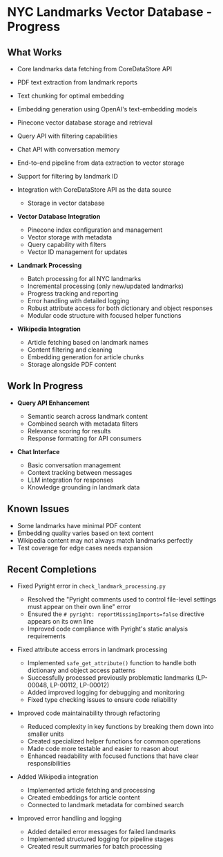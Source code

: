 # NYC Landmarks Vector Database - Progress

## What Works

- Core landmarks data fetching from CoreDataStore API
- PDF text extraction from landmark reports
- Text chunking for optimal embedding
- Embedding generation using OpenAI's text-embedding models
- Pinecone vector database storage and retrieval
- Query API with filtering capabilities
- Chat API with conversation memory
- End-to-end pipeline from data extraction to vector storage
- Support for filtering by landmark ID
- Integration with CoreDataStore API as the data source
  - Storage in vector database

- **Vector Database Integration**
  - Pinecone index configuration and management
  - Vector storage with metadata
  - Query capability with filters
  - Vector ID management for updates

- **Landmark Processing**
  - Batch processing for all NYC landmarks
  - Incremental processing (only new/updated landmarks)
  - Progress tracking and reporting
  - Error handling with detailed logging
  - Robust attribute access for both dictionary and object responses
  - Modular code structure with focused helper functions

- **Wikipedia Integration**
  - Article fetching based on landmark names
  - Content filtering and cleaning
  - Embedding generation for article chunks
  - Storage alongside PDF content

## Work In Progress

- **Query API Enhancement**
  - Semantic search across landmark content
  - Combined search with metadata filters
  - Relevance scoring for results
  - Response formatting for API consumers

- **Chat Interface**
  - Basic conversation management
  - Context tracking between messages
  - LLM integration for responses
  - Knowledge grounding in landmark data

## Known Issues

- Some landmarks have minimal PDF content
- Embedding quality varies based on text content
- Wikipedia content may not always match landmarks perfectly
- Test coverage for edge cases needs expansion

## Recent Completions

- Fixed Pyright error in `check_landmark_processing.py`
  - Resolved the "Pyright comments used to control file-level settings must appear on their own line" error
  - Ensured the `# pyright: reportMissingImports=false` directive appears on its own line
  - Improved code compliance with Pyright's static analysis requirements

- Fixed attribute access errors in landmark processing
  - Implemented `safe_get_attribute()` function to handle both dictionary and object access patterns
  - Successfully processed previously problematic landmarks (LP-00048, LP-00112, LP-00012)
  - Added improved logging for debugging and monitoring
  - Fixed type checking issues to ensure code reliability

- Improved code maintainability through refactoring
  - Reduced complexity in key functions by breaking them down into smaller units
  - Created specialized helper functions for common operations
  - Made code more testable and easier to reason about
  - Enhanced readability with focused functions that have clear responsibilities

- Added Wikipedia integration
  - Implemented article fetching and processing
  - Created embeddings for article content
  - Connected to landmark metadata for combined search

- Improved error handling and logging
  - Added detailed error messages for failed landmarks
  - Implemented structured logging for pipeline stages
  - Created result summaries for batch processing
